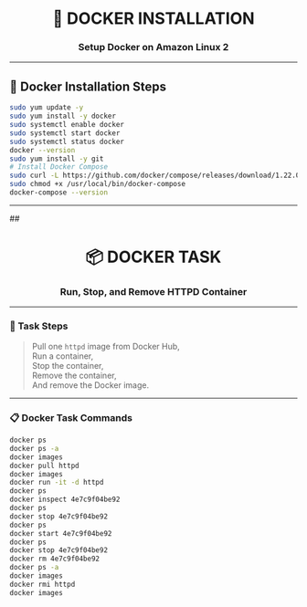 <h1 align="center">🚀 DOCKER INSTALLATION</h1>
<h3 align="center">Setup Docker on Amazon Linux 2</h3>

---

## 📌 Docker Installation Steps

```bash
sudo yum update -y
sudo yum install -y docker
sudo systemctl enable docker
sudo systemctl start docker
sudo systemctl status docker
docker --version
sudo yum install -y git
# Install Docker Compose
sudo curl -L https://github.com/docker/compose/releases/download/1.22.0/docker-compose-$(uname -s)-$(uname -m) -o /usr/local/bin/docker-compose
sudo chmod +x /usr/local/bin/docker-compose
docker-compose --version
```


---

##<h1 align="center">📦 DOCKER TASK</h1>
<h3 align="center">Run, Stop, and Remove HTTPD Container</h3>

---

### 📌 Task Steps

> Pull one `httpd` image from Docker Hub,  
> Run a container,  
> Stop the container,  
> Remove the container,  
> And remove the Docker image.

---

### 📋 Docker Task Commands

```bash
docker ps
docker ps -a
docker images
docker pull httpd
docker images
docker run -it -d httpd
docker ps
docker inspect 4e7c9f04be92
docker ps
docker stop 4e7c9f04be92
docker ps
docker start 4e7c9f04be92
docker ps
docker stop 4e7c9f04be92
docker rm 4e7c9f04be92
docker ps -a
docker images
docker rmi httpd
docker images
```


